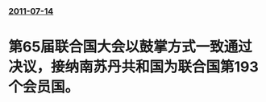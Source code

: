 ### [2011-07-14](/news/2011/07/14/index.md)

##### 
# 第65届联合国大会以鼓掌方式一致通过决议，接纳南苏丹共和国为联合国第193个会员国。



